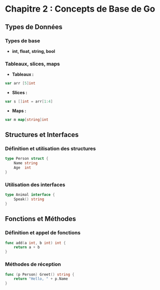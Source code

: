 # Chapitre 2 : Concepts de Base de Go

## Types de Données
### Types de base
- **int, float, string, bool**

### Tableaux, slices, maps
- **Tableaux :**
```go
var arr [5]int
```
- **Slices :**
```go
var s []int = arr[1:4]
```
- **Maps :**
```go
var m map[string]int
```

## Structures et Interfaces
### Définition et utilisation des structures
```go
type Person struct {
    Name string
    Age  int
}
```

### Utilisation des interfaces
```go
type Animal interface {
    Speak() string
}
```

## Fonctions et Méthodes
### Définition et appel de fonctions
```go
func add(a int, b int) int {
    return a + b
}
```

### Méthodes de réception
```go
func (p Person) Greet() string {
    return "Hello, " + p.Name
}
```
